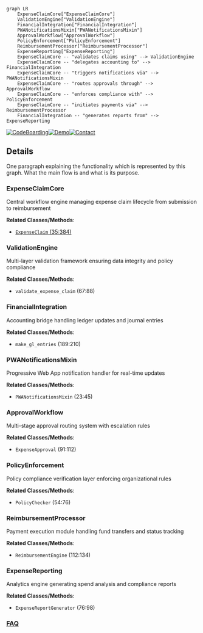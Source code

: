 ```mermaid
graph LR
    ExpenseClaimCore["ExpenseClaimCore"]
    ValidationEngine["ValidationEngine"]
    FinancialIntegration["FinancialIntegration"]
    PWANotificationsMixin["PWANotificationsMixin"]
    ApprovalWorkflow["ApprovalWorkflow"]
    PolicyEnforcement["PolicyEnforcement"]
    ReimbursementProcessor["ReimbursementProcessor"]
    ExpenseReporting["ExpenseReporting"]
    ExpenseClaimCore -- "validates claims using" --> ValidationEngine
    ExpenseClaimCore -- "delegates accounting to" --> FinancialIntegration
    ExpenseClaimCore -- "triggers notifications via" --> PWANotificationsMixin
    ExpenseClaimCore -- "routes approvals through" --> ApprovalWorkflow
    ExpenseClaimCore -- "enforces compliance with" --> PolicyEnforcement
    ExpenseClaimCore -- "initiates payments via" --> ReimbursementProcessor
    FinancialIntegration -- "generates reports from" --> ExpenseReporting
```

[![CodeBoarding](https://img.shields.io/badge/Generated%20by-CodeBoarding-9cf?style=flat-square)](https://github.com/CodeBoarding/CodeBoarding)[![Demo](https://img.shields.io/badge/Try%20our-Demo-blue?style=flat-square)](https://www.codeboarding.org/demo)[![Contact](https://img.shields.io/badge/Contact%20us%20-%20contact@codeboarding.org-lightgrey?style=flat-square)](mailto:contact@codeboarding.org)

## Details

One paragraph explaining the functionality which is represented by this graph. What the main flow is and what is its purpose.

### ExpenseClaimCore
Central workflow engine managing expense claim lifecycle from submission to reimbursement


**Related Classes/Methods**:

- <a href="https://github.com/frappe/hrms/blob/develop/hrms/hr/doctype/expense_claim/expense_claim.py#L35-L384" target="_blank" rel="noopener noreferrer">`ExpenseClaim` (35:384)</a>


### ValidationEngine
Multi-layer validation framework ensuring data integrity and policy compliance


**Related Classes/Methods**:

- `validate_expense_claim` (67:88)


### FinancialIntegration
Accounting bridge handling ledger updates and journal entries


**Related Classes/Methods**:

- `make_gl_entries` (189:210)


### PWANotificationsMixin
Progressive Web App notification handler for real-time updates


**Related Classes/Methods**:

- `PWANotificationsMixin` (23:45)


### ApprovalWorkflow
Multi-stage approval routing system with escalation rules


**Related Classes/Methods**:

- `ExpenseApproval` (91:112)


### PolicyEnforcement
Policy compliance verification layer enforcing organizational rules


**Related Classes/Methods**:

- `PolicyChecker` (54:76)


### ReimbursementProcessor
Payment execution module handling fund transfers and status tracking


**Related Classes/Methods**:

- `ReimbursementEngine` (112:134)


### ExpenseReporting
Analytics engine generating spend analysis and compliance reports


**Related Classes/Methods**:

- `ExpenseReportGenerator` (76:98)




### [FAQ](https://github.com/CodeBoarding/GeneratedOnBoardings/tree/main?tab=readme-ov-file#faq)